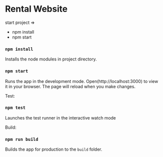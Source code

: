 # Rental Website

start project => 
- npm install
- npm start 


### `npm install`

Installs the node modules in project directory.

### `npm start`

Runs the app in the development mode.
Open(http://localhost:3000) to view it in your browser.
The page will reload when you make changes.

Test: 
### `npm test`

Launches the test runner in the interactive watch mode

Build:
### `npm run build`

Builds the app for production to the `build` folder.



